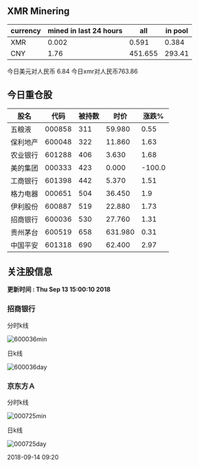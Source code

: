 ## XMR Minering

|currency|mined in last 24 hours|all|in pool|
|---|---|---|---|
|XMR|0.002|0.591|0.384|
|CNY|1.76|451.655|293.41|

今日美元对人民币 6.84	今日xmr对人民币763.86


## 今日重仓股 

|股名|代码|被持数|时价|涨跌%|
|---|---|---|---|---|
|五粮液|000858|311|59.980|0.55|
|保利地产|600048|322|11.860|1.63|
|农业银行|601288|406|3.630|1.68|
|美的集团|000333|423|0.000|-100.0|
|工商银行|601398|442|5.370|1.51|
|格力电器|000651|504|36.450|1.9|
|伊利股份|600887|519|22.880|1.73|
|招商银行|600036|530|27.760|1.31|
|贵州茅台|600519|658|631.980|0.31|
|中国平安|601318|690|62.400|2.97|

## 关注股信息
**更新时间 : Thu Sep 13 15:00:10 2018**
### 招商银行 
分时k线

![600036min](http://image.sinajs.cn/newchart/min/n/sh600036.gif)

日k线

![600036day](http://image.sinajs.cn/newchart/daily/n/sh600036.gif)

### 京东方Ａ 
分时k线

![000725min](http://image.sinajs.cn/newchart/min/n/sz000725.gif)

日k线

![000725day](http://image.sinajs.cn/newchart/daily/n/sz000725.gif)

2018-09-14 09:20